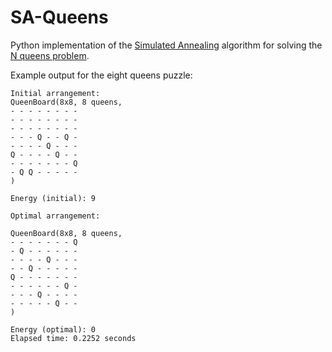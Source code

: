 # SA-Queens

Python implementation of the [Simulated Annealing](https://en.wikipedia.org/wiki/Simulated_annealing) algorithm for solving the [N queens problem](https://en.wikipedia.org/wiki/Eight_queens_puzzle).

Example output for the eight queens puzzle:

```
Initial arrangement:
QueenBoard(8x8, 8 queens,
- - - - - - - -
- - - - - - - -
- - - - - - - -
- - - Q - - Q -
- - - - Q - - -
Q - - - - Q - -
- - - - - - - Q
- Q Q - - - - -
)

Energy (initial): 9

Optimal arrangement:

QueenBoard(8x8, 8 queens,
- - - - - - - Q
- Q - - - - - -
- - - - Q - - -
- - Q - - - - -
Q - - - - - - -
- - - - - - Q -
- - - Q - - - -
- - - - - Q - -
)

Energy (optimal): 0
Elapsed time: 0.2252 seconds
```
